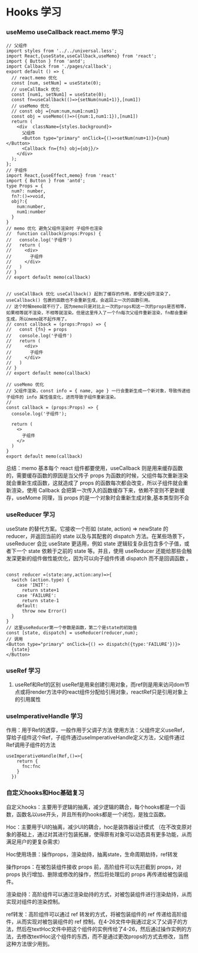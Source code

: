 # Hooks 学习

### useMemo useCallback react.memo 学习

```
// 父组件
import styles from '../../universal.less';
import React,{useState,useCallback,useMemo} from 'react';
import { Button } from 'antd';
import Callback from './pages/callback';
export default () => {
  // react.memo 优化
  const [num, setNum] = useState(0);
  // useCallBack 优化
  const [num1, setNum1] = useState(0);
  const fn=useCallback(()=>{setNum(num1+1)},[num1])
  // useMemo 优化
  // const obj ={num:num,num1:num1}
  const obj = useMemo(()=>({num:1,num1:1}),[num1])
  return (
    <div  className={styles.background}>
      父组件
      <Button type="primary" onClick={()=>setNum(num+1)}>{num}</Button>
      <Callback fn={fn} obj={obj}/>
    </div>
  );
};
// 子组件
import React,{useEffect,memo} from 'react'
import { Button } from 'antd';
type Props = {
  num?: number,
  fn?:()=>void,
  obj?:{
    num:number,
    num1:number
  }
}
// memo 优化 避免父组件渲染时 子组件也渲染
//  function callback(props:Props) {
//   console.log('子组件')
//   return (
//     <div>
//       子组件
//     </div>
//   )
// }
// export default memo(callback)


// useCallBack 优化 useCallback() 起到了缓存的作用，即便父组件渲染了，useCallback() 包裹的函数也不会重新生成，会返回上一次的函数引用。
// 这个时候memo就不行了，因为memo只是对比上一次的props和这一次的props是否相等，如果相等就不渲染，不相等就渲染。但是这里传入了一个fn每次父组件重新渲染，fn都会重新生成，所以memo就不起作用了。
// const callback = (props:Props) => {
//   const {fn} = props
//   console.log('子组件')
//   return (
//     <div>
//       子组件
//     </div>
//   )
// }
// export default memo(callback)

// useMemo 优化
// 父组件渲染，const info = { name, age } 一行会重新生成一个新对象，导致传递给子组件的 info 属性值变化，进而导致子组件重新渲染。
//
const callback = (props:Props) => {
  console.log('子组件');

  return (
    <>
      子组件
    </>
  )
}
export default memo(callback)
```

总结：memo 基本每个 react 组件都要使用，useCallback 则是用来缓存函数的，需要缓存函数的原因是当父传子 props 为函数的时候，父组件每次重新渲染就会重新生成函数，这就造成了 props 的函数每次都会改变，所以子组件就会重新渲染，使用 Callback 会把第一次传入的函数缓存下来，依赖不变则不更新缓存，useMome 同理，当 props 的是一个对象时会重新生成对象,基本类型则不会

### useReducer 学习

useState 的替代方案。它接收一个形如 (state, action) => newState 的 reducer，并返回当前的 state 以及与其配套的 dispatch 方法。在某些场景下，useReducer 会比 useState 更适用，例如 state 逻辑较复杂且包含多个子值，或者下一个 state 依赖于之前的 state 等。并且，使用 useReducer 还能给那些会触发深更新的组件做性能优化，因为可以向子组件传递 dispatch 而不是回调函数 。

```

const reducer =(state:any,action:any)=>{
  switch (action.type) {
    case 'INIT':
      return state+1
    case 'FAILURE':
      return state-1
    default:
      throw new Error()
  }
}
// 这里useReducer第一个参数是函数，第二个是state的初始值
const [state, dispatch] = useReducer(reducer,num);
// 调用
<Button type="primary" onClick={() => dispatch({type:'FAILURE'})}>
  {state}
</Button>
```

### useRef 学习

1. useRef和Ref的区别
useRef是用来创建引用对象，而ref则是用来访问dom节点或将render方法中的react组件分配给引用对象，reactRef只是引用对象上的引用属性

### useImperativeHandle 学习

作用：用于Ref的透穿，一般作用于父调子方法
使用方法：父组件定义useRef，穿给子组件这个Ref，子组件通过useImperativeHandle定义方法，父组件通过Ref调用子组件的方法

```
useImperativeHandle(Ref,()=>{
    return {
      fnc:fnc
    }
  })
```

### 自定义hooks和Hoc基础复习

自定义hooks：主要用于逻辑的抽离，减少逻辑的耦合，每个hooks都是一个函数，函数名以use开头，并且所有的hooks都是一个闭包，是独立函数。

Hoc：主要用于UI的抽离，减少UI的耦合，hoc是装饰器设计模式
（在不改变原对象的基础上，通过对其进行包装拓展，使得原有对象可以动态具有更多功能，从而满足用户的更复杂需求）

Hoc使用场景：操作props，渲染劫持，抽离state，生命周期劫持，ref转发

操作props：在被包装组件接收 props 前，高阶组件可以先拦截到 props，对 props 执行增加、删除或修改的操作，然后将处理后的 props 再传递给被包装组件。

渲染劫持：高阶组件可以通过渲染劫持的方式，对被包装组件进行渲染劫持，从而实现对组件的渲染控制。

ref转发：高阶组件可以通过 ref 转发的方式，将被包装组件的 ref 传递给高阶组件，从而实现对被包装组件的 ref 控制。在4-26文件中我通过定义了父调子的方法，然后在textHoc文件中把这个组件的实例传给了4-26，然后通过操作实例的方法，去修改textHoc这个组件的东西，而不是通过更改props的方式去修改，当然这种方法很少用到。







